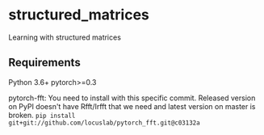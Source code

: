 # structured_matrices
Learning with structured matrices

## Requirements
Python 3.6+
pytorch>=0.3

pytorch-fft: You need to install with this specific commit. Released version on
PyPI doesn't have Rfft/Irfft that we need and latest version on master is
broken.
`pip install git+git://github.com/locuslab/pytorch_fft.git@c03132a`

